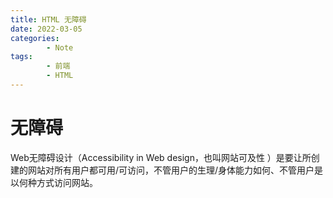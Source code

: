 ```yaml
---
title: HTML 无障碍
date: 2022-03-05
categories:
        - Note
tags:
        - 前端
        - HTML
---
```


# 无障碍

Web无障碍设计（Accessibility in Web design，也叫网站可及性 ）是要让所创建的网站对所有用户都可用/可访问，不管用户的生理/身体能力如何、不管用户是以何种方式访问网站。